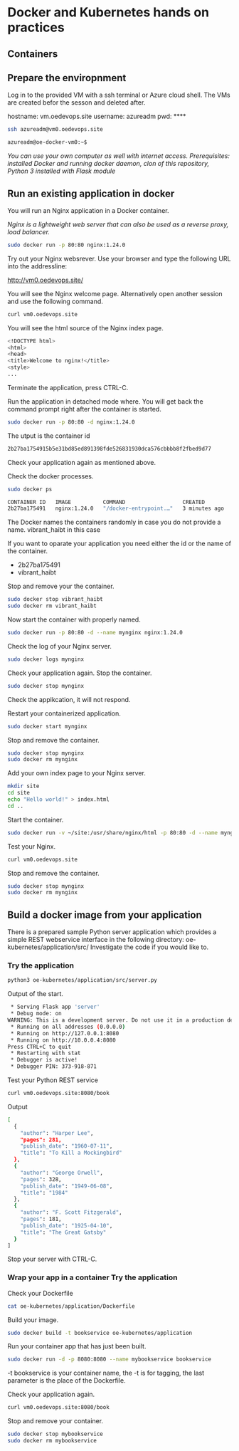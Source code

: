 # Docker and Kubernetes hands on practices

## Containers

## Prepare the enviropnment

Log in to the provided VM with a ssh terminal or Azure cloud shell. The VMs are created befor the sesson and deleted after.

hostname: vm<num>.oedevops.site
username: azureadm
pwd: ****

```bash
ssh azureadm@vm0.oedevops.site

azureadm@oe-docker-vm0:~$ 

```

*You can use your own computer as well with internet access. Prerequisites: installed Docker and running docker daemon, clon of this repository, Python 3 installed with Flask module*


## Run an existing application in docker 

You will run an Nginx application in a Docker container.

*Nginx is a lightweight web server that can also be used as a reverse proxy, load balancer.*

```bash
sudo docker run -p 80:80 nginx:1.24.0
```

Try out your Nginx websrever. Use your browser and type the following URL into the addressline:

http://vm0.oedevops.site/

You will see the Nginx welcome page.
Alternatively open another session and use the following command.

```bash
curl vm0.oedevops.site
```

You will see the html source of the Nginx index page.

```bash
<!DOCTYPE html>
<html>
<head>
<title>Welcome to nginx!</title>
<style>
...
```


Terminate the application, press CTRL-C.

Run the application in detached mode where. You will get back the command prompt right after the container is started.

```bash
sudo docker run -p 80:80 -d nginx:1.24.0
```
The utput is the container id
```bash
2b27ba1754915b5e31bd85ed891398fde526831930dca576cbbbb8f2fbed9d77
```

Check your application again as mentioned above. 

Check the docker processes.

```bash
sudo docker ps
```

```bash
CONTAINER ID   IMAGE          COMMAND                  CREATED         STATUS         PORTS                               NAMES
2b27ba175491   nginx:1.24.0   "/docker-entrypoint.…"   3 minutes ago   Up 3 minutes   0.0.0.0:80->80/tcp, :::80->80/tcp   vibrant_haibt
```

The Docker names the containers randomly in case you do not provide a name.
vibrant_haibt in this case

If you want to oparate your application you need either the id or the name of the container.
- 2b27ba175491
- vibrant_haibt

Stop and remove your the container.
```bash
sudo docker stop vibrant_haibt
sudo docker rm vibrant_haibt
```

Now start the container with properly named.

```bash
sudo docker run -p 80:80 -d --name mynginx nginx:1.24.0
```

Check the log of your Nginx server.
```bash
sudo docker logs mynginx 
```

Check your application again.
Stop the container.

```bash
sudo docker stop mynginx
```

Check the applkcation, it will not respond.

Restart your containerized application.

```bash
sudo docker start mynginx
```

Stop and remove the container.

```bash
sudo docker stop mynginx
sudo docker rm mynginx
```

Add your own index page to your Nginx server.


```bash
mkdir site
cd site
echo "Hello world!" > index.html
cd ..
```

Start the container.
```bash
sudo docker run -v ~/site:/usr/share/nginx/html -p 80:80 -d --name mynginx nginx:1.24.0
```

Test your Nginx.
```bash
curl vm0.oedevops.site
```


Stop and remove the container.

```bash
sudo docker stop mynginx
sudo docker rm mynginx
```


## Build a docker image from your application

There is a prepared sample Python server application which provides a simple REST webservice interface in the following directory: oe-kubernetes/application/src/
Investigate the code if you would like to.

### Try the application

```bash
python3 oe-kubernetes/application/src/server.py
```
Output of the start.

```bash
 * Serving Flask app 'server'
 * Debug mode: on
WARNING: This is a development server. Do not use it in a production deployment. Use a production WSGI server instead.
 * Running on all addresses (0.0.0.0)
 * Running on http://127.0.0.1:8080
 * Running on http://10.0.0.4:8080
Press CTRL+C to quit
 * Restarting with stat
 * Debugger is active!
 * Debugger PIN: 373-918-871
```

Test your Python REST service
```bash
curl vm0.oedevops.site:8080/book
```
Output
```bash
[
  {
    "author": "Harper Lee",
    "pages": 281,
    "publish_date": "1960-07-11",
    "title": "To Kill a Mockingbird"
  },
  {
    "author": "George Orwell",
    "pages": 328,
    "publish_date": "1949-06-08",
    "title": "1984"
  },
  {
    "author": "F. Scott Fitzgerald",
    "pages": 181,
    "publish_date": "1925-04-10",
    "title": "The Great Gatsby"
  }
]
```

Stop your server with CTRL-C.


### Wrap your app in a container Try the application

Check your Dockerfile

```bash
cat oe-kubernetes/application/Dockerfile
```

Build your image.

```bash
sudo docker build -t bookservice oe-kubernetes/application
```

Run your container app that has just been built.
```bash
sudo docker run -d -p 8080:8080 --name mybookservice bookservice
```
-t bookservice is your container name, the -t is for tagging, the last parameter is the place of the Dockerfile.

Check your application again.
```bash
curl vm0.oedevops.site:8080/book
```

Stop and remove your container.
```bash
sudo docker stop mybookservice
sudo docker rm mybookservice
```

